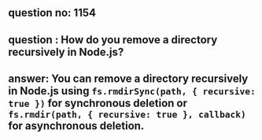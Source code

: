 
      
## question no: 1154

## question : How do you remove a directory recursively in Node.js?

## answer: You can remove a directory recursively in Node.js using `fs.rmdirSync(path, { recursive: true })` for synchronous deletion or `fs.rmdir(path, { recursive: true }, callback)` for asynchronous deletion.
      